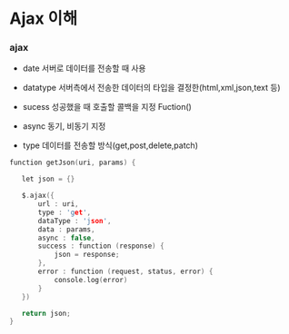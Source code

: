 # Ajax 이해
### ajax 
- date
    서버로 데이터를 전송할 때 사용

- datatype
    서버측에서 전송한 데이터의 타입을 결정한(html,xml,json,text 등)

- sucess
    성공했을 때 호출할 콜백을 지정
    Fuction()

- async
    동기, 비동기 지정

 - type
     데이터를 전송할 방식(get,post,delete,patch)

 ```c
function getJson(uri, params) {

    let json = {}

    $.ajax({
        url : uri,
        type : 'get',
        dataType : 'json',
        data : params,
        async : false,
        success : function (response) {
            json = response;
        },
        error : function (request, status, error) {
            console.log(error)
        }
    })

    return json;
}
 ```
      
